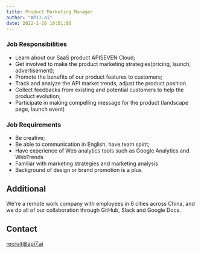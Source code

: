 ```yaml
---
title: Product Marketing Manager
author: "API7.ai"
date: 2022-1-20 10:51:00
---
```


### Job Responsibilities

- Learn about our SaaS product APISEVEN Cloud;​
- Get involved to make the product marketing strategies(pricing, launch, advertisement);​
- Promote the benefits of our product features to customers;​
- Track and analyze the API market trends, adjust the product position.​
- Collect feedbacks from existing and potential customers to help the product evolution;​
- Participate in making compelling message  for the product (landscape page, launch event)​

### Job Requirements

- Be creative;​
- Be able to communication in English, have team spirit;​
- Have experience of Web analytics tools such as Google Analytics and WebTrends​
- Familiar with marketing strategies and marketing analysis​
- Background of design or brand promotion is a plus​

## Additional

We're a remote work company with employees in 6 cities across China, and we do all of our collaboration through GitHub, Slack and Google Docs.

## Contact

[recruit@api7.ai](mailto:recruit@api7.ai)
